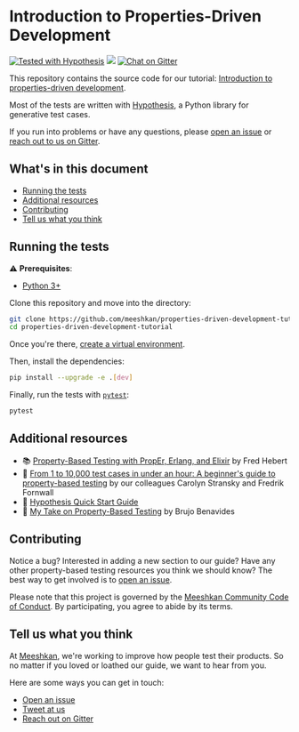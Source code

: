 # Introduction to Properties-Driven Development

[![Tested with Hypothesis](https://img.shields.io/badge/hypothesis-tested-brightgreen.svg)](https://hypothesis.readthedocs.io/)
[![](https://github.com/meeshkan/properties-driven-development-tutorial/workflows/Python/badge.svg)]()
[![Chat on Gitter](https://badges.gitter.im/gitterHQ/gitter.png)](https://gitter.im/meeshkan/community)

This repository contains the source code for our tutorial: [Introduction to properties-driven development]().

Most of the tests are written with [Hypothesis](https://hypothesis.readthedocs.io/en/latest/), a Python library for generative test cases.

If you run into problems or have any questions, please [open an issue](https://github.com/meeshkan/properties-driven-development-tutorial/issues) or [reach out to us on Gitter](https://gitter.im/meeshkan/community).

## What's in this document
- [Running the tests](#running-the-tests)
- [Additional resources](#additional-resources)
- [Contributing](#contributing)
- [Tell us what you think](#tell-us-what-you-think)

## Running the tests

⚠️ **Prerequisites**:
- [Python 3+](https://www.python.org/downloads/)

Clone this repository and move into the directory:
```bash
git clone https://github.com/meeshkan/properties-driven-development-tutorial.git
cd properties-driven-development-tutorial
```

Once you're there, [create a virtual environment](https://docs.python.org/3/tutorial/venv.html). 

Then, install the dependencies:
```bash
pip install --upgrade -e .[dev]
```

Finally, run the tests with [`pytest`](https://docs.pytest.org/en/latest/):
```bash
pytest
```

## Additional resources

- 📚 [Property-Based Testing with PropEr, Erlang, and Elixir](https://propertesting.com/) by Fred Hebert
- 📖 [From 1 to 10,000 test cases in under an hour: A beginner's guide to property-based testing](https://dev.to/meeshkan/from-1-to-10-000-test-cases-in-under-an-hour-a-beginner-s-guide-to-property-based-testing-1jf8) by our colleagues Carolyn Stransky and Fredrik Fornwall
- 🔗 [Hypothesis Quick Start Guide](https://hypothesis.readthedocs.io/en/latest/quickstart.html)
- 📖 [My Take on Property-Based Testing](https://medium.com/erlang-battleground/property-based-testing-erlang-elixir-de72ad24966b) by Brujo Benavides

## Contributing

Notice a bug? Interested in adding a new section to our guide? Have any other property-based testing resources you think we should know? The best way to get involved is to [open an issue](https://github.com/meeshkan/properties-driven-development-tutorial/issues).

Please note that this project is governed by the [Meeshkan Community Code of Conduct](https://github.com/meeshkan/code-of-conduct). By participating, you agree to abide by its terms.

## Tell us what you think

At [Meeshkan](https://meeshkan.com/), we're working to improve how people test their products. So no matter if you loved or loathed our guide, we want to hear from you. 

Here are some ways you can get in touch:
- [Open an issue](https://github.com/meeshkan/properties-driven-development-tutorial/issues)
- [Tweet at us](https://twitter.com/meeshkanml)
- [Reach out on Gitter](https://gitter.im/Meeshkan/community)



